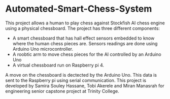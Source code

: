 # Automated-Smart-Chess-System
This project allows a human to play chess against Stockfish AI chess engine using a physical chessboard. The project has three different components:

- A smart chessboard that has hall effect sensors embedded to know where the human chess pieces are. Sensors readings are done using Arduino Uno microcontroller.
- A roobtic arm to move chess pieces for the AI controlled by an Arduino Uno
- A virtual chessboard run on Raspberry pi 4.

A move on the chessboard is dectected by the Arduino Uno. This data is sent to the Raspberry pi using serial communication. This project is developed by Samira Souley Hassane, Tobi Akerele and Miran Manasrah for engineering senior capstone project at Trinity College.
